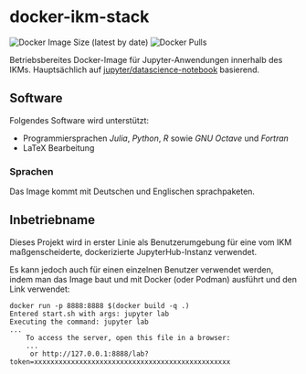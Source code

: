 # docker-ikm-stack

![Docker Image Size (latest by date)](https://img.shields.io/docker/image-size/j0hax/docker-ikm-stack) ![Docker Pulls](https://img.shields.io/docker/pulls/j0hax/docker-ikm-stack)

Betriebsbereites Docker-Image für Jupyter-Anwendungen innerhalb des IKMs. Hauptsächlich auf [jupyter/datascience-notebook](https://jupyter-docker-stacks.readthedocs.io/en/latest/using/selecting.html#jupyter-datascience-notebook) basierend.

## Software

Folgendes Software wird unterstützt:

- Programmiersprachen *Julia*, *Python*, *R* sowie *GNU Octave* und *Fortran*
- LaTeX Bearbeitung

### Sprachen

Das Image kommt mit Deutschen und Englischen sprachpaketen.

## Inbetriebname

Dieses Projekt wird in erster Linie als Benutzerumgebung für eine vom IKM maßgenscheiderte, dockerizierte JupyterHub-Instanz verwendet.

Es kann jedoch auch für einen einzelnen Benutzer verwendet werden, indem man das Image baut und mit Docker (oder Podman) ausführt und den Link verwendet:

```console
docker run -p 8888:8888 $(docker build -q .)
Entered start.sh with args: jupyter lab
Executing the command: jupyter lab
...
    To access the server, open this file in a browser:
    ...
     or http://127.0.0.1:8888/lab?token=xxxxxxxxxxxxxxxxxxxxxxxxxxxxxxxxxxxxxxxxxxxxxxxx

```
